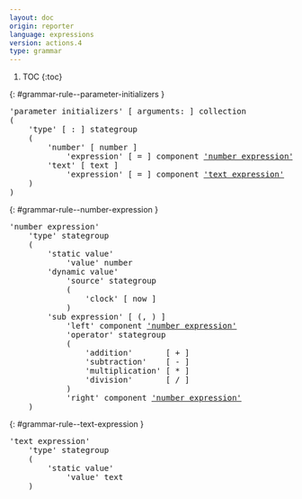 ```yaml
---
layout: doc
origin: reporter
language: expressions
version: actions.4
type: grammar
---
```


1. TOC
{:toc}


{: #grammar-rule--parameter-initializers }
<div class="language-js highlighter-rouge">
<div class="highlight">
<pre class="highlight language-js code-custom">
'<span class="token string">parameter initializers</span>' [ <span class="token operator">arguments:</span> ] collection
(
	'<span class="token string">type</span>' [ <span class="token operator">:</span> ] stategroup
	(
		'<span class="token string">number</span>' [ <span class="token operator">number</span> ]
			'<span class="token string">expression</span>' [ <span class="token operator">=</span> ] component <a href="#grammar-rule--number-expression">'number expression'</a>
		'<span class="token string">text</span>' [ <span class="token operator">text</span> ]
			'<span class="token string">expression</span>' [ <span class="token operator">=</span> ] component <a href="#grammar-rule--text-expression">'text expression'</a>
	)
)
</pre>
</div>
</div>

{: #grammar-rule--number-expression }
<div class="language-js highlighter-rouge">
<div class="highlight">
<pre class="highlight language-js code-custom">
'<span class="token string">number expression</span>'
	'<span class="token string">type</span>' stategroup
	(
		'<span class="token string">static value</span>'
			'<span class="token string">value</span>' number
		'<span class="token string">dynamic value</span>'
			'<span class="token string">source</span>' stategroup
			(
				'<span class="token string">clock</span>' [ <span class="token operator">now</span> ]
			)
		'<span class="token string">sub expression</span>' [ <span class="token operator">(</span>, <span class="token operator">)</span> ]
			'<span class="token string">left</span>' component <a href="#grammar-rule--number-expression">'number expression'</a>
			'<span class="token string">operator</span>' stategroup
			(
				'<span class="token string">addition</span>'       [ <span class="token operator">+</span> ]
				'<span class="token string">subtraction</span>'    [ <span class="token operator">-</span> ]
				'<span class="token string">multiplication</span>' [ <span class="token operator">*</span> ]
				'<span class="token string">division</span>'       [ <span class="token operator">/</span> ]
			)
			'<span class="token string">right</span>' component <a href="#grammar-rule--number-expression">'number expression'</a>
	)
</pre>
</div>
</div>

{: #grammar-rule--text-expression }
<div class="language-js highlighter-rouge">
<div class="highlight">
<pre class="highlight language-js code-custom">
'<span class="token string">text expression</span>'
	'<span class="token string">type</span>' stategroup
	(
		'<span class="token string">static value</span>'
			'<span class="token string">value</span>' text
	)
</pre>
</div>
</div>

